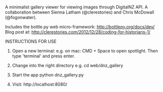 A minimalist gallery viewer for viewing images through DigitalNZ API. A collaboration between Sienna Latham (@clerestories) and Chris McDowall (@fogonwater).

Includes the bottle.py web micro-framework: http://bottlepy.org/docs/dev/
Blog post at: http://clerestories.com/2012/12/28/coding-for-historians-1/

INSTRUCTIONS FOR USE
1) Open a new terminal:
e.g. on mac: CMD + Space to open spotlight. Then type 'terminal' and press enter.

2) Change into the right directory
e.g. cd web/dnz_gallery

3) Start the app
python dnz_gallery.py

4) Visit: http://localhost:8080/
